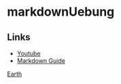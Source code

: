 # markdownUebung

## Links
* [Youtube](https://www.youtube.com/)
* [Markdown Guide](https://guides.github.com/features/mastering-markdown/)

[Earth](https://github.com/ChengChu1444/markdownUebung/blob/master/earth.png?raw=true)
